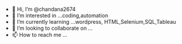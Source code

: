 - 👋 Hi, I’m @chandana2674
- 👀 I’m interested in ...coding,automation
- 🌱 I’m currently learning ...wordpress, HTML,Selenium,SQL,Tableau
- 💞️ I’m looking to collaborate on ...
- 📫 How to reach me ...

<!---
chandana2674/chandana2674 is a ✨ special ✨ repository because its `README.md` (this file) appears on your GitHub profile.
You can click the Preview link to take a look at your changes.
--->
